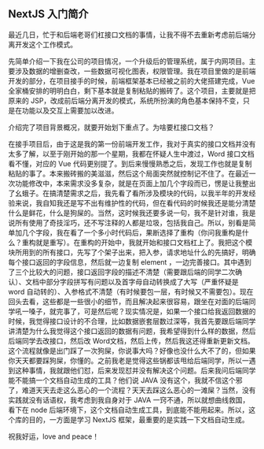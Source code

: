 ## NextJS 入门简介

最近几日，忙于和后端老哥们杠接口文档的事情，让我不得不去重新考虑前后端分离开发这个工作模式。

先简单介绍一下我在公司的项目情况，一个升级后的管理系统，属于内网项目。主要涉及数据的增删查改，一些数据可视化图表，权限管理。我在项目里做的是前端开发的部分，在项目接手的时候，前端框架基本已经被之前的大佬搭建完成，Vue 全家桶安排的明明白白，剩下基本就是复制粘贴的搬砖了。这个项目，主要就是把原来的 JSP，改成前后端分离开发的模式，系统所扮演的角色基本保持不变，只是在功能以及交互上需要加以改进。

介绍完了项目背景概况，就要开始划下重点了。为啥要杠接口文档？

在接手项目后，由于这是我的第一份前端开发工作，我对于真实的接口文档并没有太多了解，以至于刚开始的那一个星期，我都在怀疑人生中渡过，Word 接口文档看不懂，对应的 Vue 代码更别提了。到后来慢慢熟悉之后，发现工作也就是复制粘贴的事了。本来搬砖搬的美滋滋，然后这个局面突然就控制记不住了。在最近一次功能修改中，本来需求没多复杂，就是在页面上加几个字段而已，愣是让我整出了幺蛾子。在搞清楚需求之后，我先看了看所涉及模块的代码，以我半年的开发经验来说，我自知我还是写不出有维护性的代码，但在看代码的时候我还是能分清楚什么是鲜花，什么是狗屎的。当然，这时候我还要多说一句，我不是针对谁，我是说所有使用了奇技淫巧，还不写注释的人都是垃圾，包括我自己。所以，别看是简单加几个字段，我在看了一个多小时代码后，果断选择了重构（你问我重构是什么？重构就是重写）。在重构的开始中，我就开始和接口文档杠上了。我把这个模块所用到的所有接口，先写了个架子出来，把入参，请求地址什么的先搞好，明确每个接口返回的字段信息，然后就一边复制 element ，一边完善接口。其中遇到了三个比较大的问题，接口返回字段的描述不清楚（需要跟后端的同学二次确认）、文档中部分字段拼写有问题以及首字母自动转换成了大写（严重怀疑是 word 自动转的）、入参格式不清楚（有时候要包一层，有时候又不需要包）。现在回头去看，这些都是一些很小的细节，而且解决起来很容易，跟坐在对面的后端同学吼一嗓子，就完事了，可是然后呢？现实情况是，如果一个接口给我返回数据的时候，我觉得接口设计的不合理，比如数据嵌套层数过深等，我首先要跟后端同学讲清楚为什么我觉得这个接口返回的数据有问题，我希望得到什么样的数据，然后后端同学去改接口，然后改 Word文档，然后上传，然后我这还得重新更新文档。这个流程就像是出门踩了一次狗屎，你说事大吗？好像也没什么大不了的，但如果你天天都要踩狗屎，你懂的。之前我老是觉得这些锅都该甩给后端同学，所以一遇到这种事情，我就跟他们怼，后来发现怼并没有解决这个问题。后来我问后端同学能不能搞一个文档自动生成的工具？他们说 JAVA 没有这个，我就不信这个邪了，难道天天去走这么恶心的一个流程？天天去踩这么恶心的一滩屎？当然，没有实践就没有话语权，我考虑到我自身对于 JAVA 一窍不通，所以就想曲线救国，看下在 node 后端环境下，这个文档自动生成工具，到底能不能用起来。所以，这个库的目的，一方面是学习 NextJS 框架，最重要的是实践一下文档自动生成。

祝我好运，love and peace！

